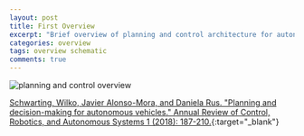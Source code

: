 ```yaml
---
layout: post
title: First Overview
excerpt: "Brief overview of planning and control architecture for autonomous vehicles."
categories: overview
tags: overview schematic
comments: true
---
```


![planning and control overview](https://intonomos.com/blog/assets/pnc_overview.png)

[Schwarting, Wilko, Javier Alonso-Mora, and Daniela Rus. "Planning and decision-making for autonomous vehicles." Annual Review of Control, Robotics, and Autonomous Systems 1 (2018): 187-210.](https://www.annualreviews.org/doi/full/10.1146/annurev-control-060117-105157){:target="_blank"}
